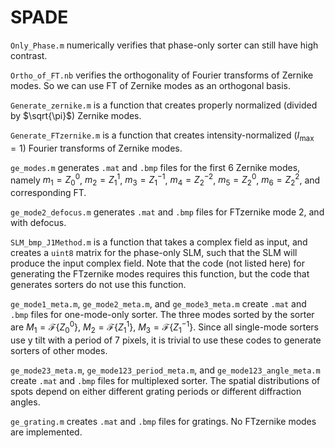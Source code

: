 # SPADE
`Only_Phase.m` numerically verifies that phase-only sorter can still have high contrast.

`Ortho_of_FT.nb` verifies the orthogonality of Fourier transforms of Zernike modes. So we can use FT of Zernike modes as an orthogonal basis.

`Generate_zernike.m` is a function that creates properly normalized (divided by $\sqrt{\pi}$) Zernike modes.

`Generate_FTzernike.m` is a function that creates intensity-normalized ($I_{\mathrm{max}}=1$) Fourier transforms of Zernike modes.

`ge_modes.m` generates `.mat` and `.bmp` files for the first 6 Zernike modes, namely $`m_1=Z^0_0`$, $`m_2=Z^1_1`$, $`m_3=Z^{-1}_1`$, $`m_4=Z^{-2}_2`$, $`m_5=Z^0_2`$, $`m_6=Z^2_2`$, and corresponding FT.

`ge_mode2_defocus.m` generates `.mat` and `.bmp` files for FTzernike mode 2, and with defocus.

`SLM_bmp_J1Method.m` is a function that takes a complex field as input, and creates a `uint8` matrix for the phase-only SLM, such that the SLM will produce the input complex field. Note that the code (not listed here) for generating the FTzernike modes requires this function, but the code that generates sorters do not use this function.

`ge_mode1_meta.m`, `ge_mode2_meta.m`, and `ge_mode3_meta.m` create `.mat` and `.bmp` files for one-mode-only sorter. The three modes sorted by the sorter are $`M_1=\mathcal{F}\{Z^0_0\}`$, $`M_2=\mathcal{F}\{Z^1_1\}`$, $`M_3=\mathcal{F}\{ Z^{-1}_1\}`$. Since all single-mode sorters use y tilt with a period of 7 pixels, it is trivial to use these codes to generate sorters of other modes.

`ge_mode23_meta.m`, `ge_mode123_period_meta.m`, and `ge_mode123_angle_meta.m` create `.mat` and `.bmp` files for multiplexed sorter. The spatial distributions of spots depend on either different grating periods or different diffraction angles.

`ge_grating.m` creates `.mat` and `.bmp` files for gratings. No FTzernike modes are implemented.
